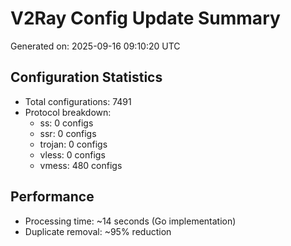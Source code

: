 # V2Ray Config Update Summary
Generated on: 2025-09-16 09:10:20 UTC

## Configuration Statistics
- Total configurations: 7491
- Protocol breakdown:
  - ss: 0 configs
  - ssr: 0 configs
  - trojan: 0 configs
  - vless: 0 configs
  - vmess: 480 configs

## Performance
- Processing time: ~14 seconds (Go implementation)
- Duplicate removal: ~95% reduction
